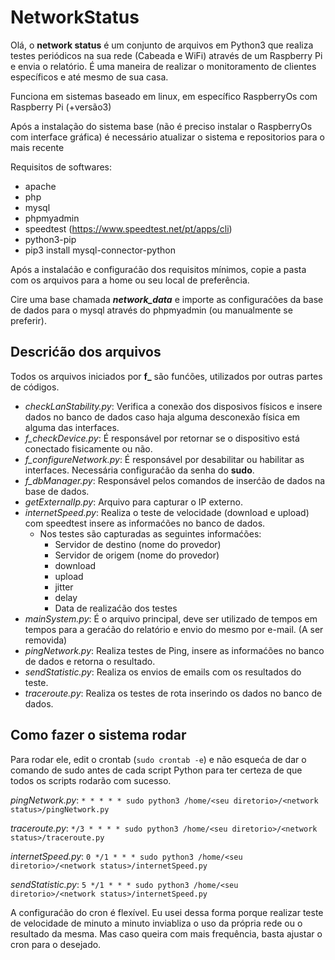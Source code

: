 # **NetworkStatus**

Olá, o **network status** é um conjunto de arquivos em Python3 que realiza testes periódicos na sua rede (Cabeada e WiFi) através de um Raspberry Pi e envia o relatório. É uma maneira de realizar o monitoramento de clientes específicos e até mesmo de sua casa.

Funciona em sistemas baseado em linux, em específico RaspberryOs com Raspberry Pi (+versão3)

Após a instalação do sistema base (não é preciso instalar o RaspberryOs com interface gráfica) é necessário atualizar o sistema e repositorios para o mais recente

Requisitos de softwares:

  - apache
- php
 - mysql
 - phpmyadmin
 - speedtest (https://www.speedtest.net/pt/apps/cli)
 - python3-pip
 - pip3 install mysql-connector-python

Após a instalaćão e configuraćão dos requisitos mínimos, copie a pasta com os arquivos para a home ou seu local de preferência.

Cire uma base chamada ***network_data*** e importe as configuraćões da base de dados para o mysql através do phpmyadmin (ou manualmente se preferir).

## Descrićão dos arquivos

Todos os arquivos iniciados por **f_** são funćões, utilizados por outras partes de códigos.

- *checkLanStability.py*: Verifica a conexão dos disposivos físicos e insere dados no banco de dados caso haja alguma desconexão física em alguma das interfaces.
- *f_checkDevice.py*: É responsável por retornar se o dispositivo está conectado fisicamente ou não.
- *f_configureNetwork.py*: É responsável por desabilitar ou habilitar as interfaces. Necessária configuraćão da senha do **sudo**.
- *f_dbManager.py*: Responsável pelos comandos de inserćão de dados na base de dados.
- *getExternalIp.py*: Arquivo para capturar o IP externo.
- *internetSpeed.py*: Realiza o teste de velocidade (download e upload) com speedtest insere as informaćões no banco de dados.
  - Nos testes são capturadas as seguintes informaćões: 
    - Servidor de destino (nome do provedor)
    - Servidor de origem (nome do provedor)
    - download
    - upload
    - jitter
    - delay
    - Data de realizaćão dos testes
- *mainSystem.py*: É o arquivo principal, deve ser utilizado de tempos em tempos para a geraćão do relatório e envio do mesmo por e-mail. (A ser removida)
- *pingNetwork.py*: Realiza testes de Ping, insere as informaćões no banco de dados e retorna o resultado.
- *sendStatistic.py*: Realiza os envios de emails com os resultados do teste.
- *traceroute.py*: Realiza os testes de rota inserindo os dados no banco de dados.



## Como fazer o sistema rodar

Para rodar ele, edit o crontab (`sudo crontab -e`) e não esqueća de dar o comando de sudo antes de cada script Python para ter certeza de que todos os scripts rodarão com sucesso.

*pingNetwork.py*: `* * * * * sudo python3 /home/<seu diretorio>/<network status>/pingNetwork.py`

*traceroute.py*: `*/3 * * * * sudo python3 /home/<seu diretorio>/<network status>/traceroute.py`

*internetSpeed.py*:  `0 */1 * * * sudo python3 /home/<seu diretorio>/<network status>/internetSpeed.py`

*sendStatistic.py*:  `5 */1 * * * sudo python3 /home/<seu diretorio>/<network status>/internetSpeed.py`



A configuraćão do cron é flexível. Eu usei dessa forma porque realizar teste de velocidade de minuto a minuto inviabliza o uso da própria rede ou o resultado da mesma. Mas caso queira com mais frequência, basta ajustar o cron para o desejado.



